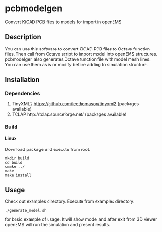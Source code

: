 # pcbmodelgen
Convert KiCAD PCB files to models for import in openEMS 

## Description
  You can use this software to convert KiCAD PCB files to Octave function files.
Then call from Octave script to import model into openEMS structures.
  pcbmodelgen also generates Octave function file with model mesh lines. You can
use them as is or modify before adding to simulation structure.

## Installation
### Dependencies
1) TinyXML2 https://github.com/leethomason/tinyxml2 (packages available)
2) TCLAP http://tclap.sourceforge.net/ (packages available)
### Build
#### Linux
Download package and execute from root:
```
mkdir build
cd build
cmake ../
make
make install
```

## Usage
Check out examples directory.
Execute from examples directory:
```
./generate_model.sh
```
for basic example of usage. It will show model and after
exit from 3D viewer openEMS will run the simulation and present results.
